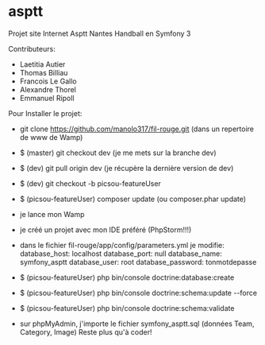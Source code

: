 asptt
=====

Projet site Internet Asptt Nantes Handball en Symfony 3

Contributeurs:
  - Laetitia Autier
  - Thomas Billiau
  - Francois Le Gallo
  - Alexandre Thorel
  - Emmanuel Ripoll

Pour Installer le projet:
  - git clone https://github.com/manolo317/fil-rouge.git  (dans un repertoire de www de Wamp)
  - $ (master) git checkout dev (je me mets sur la branche dev)
  - $ (dev) git pull origin dev (je récupère la dernière version de dev)
  - $ (dev) git checkout -b picsou-featureUser
  - $ (picsou-featureUser) composer update (ou composer.phar update)
  - je lance mon Wamp
  - je créé un projet avec mon IDE préféré (PhpStorm!!!)
  - dans le fichier fil-rouge/app/config/parameters.yml je modifie:
      database_host: localhost
      database_port: null
      database_name: symfony_asptt
      database_user: root
      database_password: tonmotdepasse
      
  - $ (picsou-featureUser) php bin/console doctrine:database:create
  - $ (picsou-featureUser) php bin/console doctrine:schema:update --force
  - $ (picsou-featureUser) php bin/console doctrine:schema:validate
  - sur phpMyAdmin, j'importe le fichier symfony_asptt.sql (données Team, Category, Image)
  Reste plus qu'à coder!
